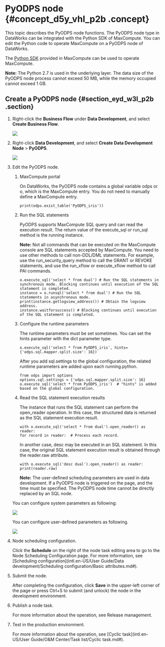 # PyODPS node {#concept_d5y_vhl_p2b .concept}

This topic describes the PyODPS node functions. The PyODPS node type in DataWorks can be integrated with the Python SDK of MaxCompute. You can edit the Python code to operate MaxCompute on a PyODPS node of DataWorks.

The [Python SDK](https://www.alibabacloud.com/help/doc-detail/34615.htm) provided in MaxCompute can be used to operate MaxCompute.

**Note:** The Python 2.7 is used in the underlying layer. The data size of the PyODPS node process cannot exceed 50 MB, while the memory occupied cannot exceed 1 GB.

## Create a PyODPS node {#section_eyd_w3l_p2b .section}

1.  Right-click the **Business Flow** under **Data Development**, and select **Create Business Flow**.

    ![](http://static-aliyun-doc.oss-cn-hangzhou.aliyuncs.com/assets/img/16292/15529621007651_en-US.png)

2.  Right-click **Data Development**, and select **Create Data Development Node** \> **PyODPS**.

    ![](http://static-aliyun-doc.oss-cn-hangzhou.aliyuncs.com/assets/img/16295/15529621007741_en-US.png)

3.  Edit the PyODPS node.

    1.  MaxCompute portal

        On DataWorks, the PyODPS node contains a global variable odps or o, which is the MaxCompute entry. You do not need to manually define a MaxCompute entry.

        ```
        print(odps.exist_table('PyODPS_iris'))
        ```

    2.  Run the SQL statements

        PyODPS supports MaxCompute SQL query and can read the execution result. The return value of the execute\_sql or run\_sql method is the running instance.

        **Note:** Not all commands that can be executed on the MaxCompute console are SQL statements accepted by MaxCompute. You need to use other methods to call non-DDL/DML statements. For example, use the run\_security\_query method to call the GRANT or REVOKE statements, and use the run\_xflow or execute\_xflow method to call PAI commands.

        ```
        o.execute_sql('select * from dual') # Run the SQL statements in synchronous mode. Blocking continues until execution of the SQL statement is completed.
        instance = o.runsql('select * from dual') # Run the SQL statements in asynchronous mode.
        print(instance.getlogview_address()) # Obtain the logview address.
        instance.waitforsuccess() # Blocking continues until execution of the SQL statement is completed.
        ```

    3.  Configure the runtime parameters

        The runtime parameters must be set sometimes. You can set the hints parameter with the dict parameter type.

        ```
        o.execute_sql('select * from PyODPS_iris', hints={'odps.sql.mapper.split.size': 16})
        ```

        After you add sql.settings to the global configuration, the related runtime parameters are added upon each running.python.

        ```
        from odps import options
        options.sql.settings = {'odps.sql.mapper.split.size': 16}
        o.execute_sql('select * from PyODPS_iris')  # "hints" is added based on the global configuration. 
        ```

    4.  Read the SQL statement execution results

        The instance that runs the SQL statement can perform the open\_reader operation. In this case, the structured data is returned as the SQL statement execution result.

        ```
        with o.execute_sql('select * from dual').open_reader() as reader:
        for record in reader:  # Process each record.
        ```

        In another case, desc may be executed in an SQL statement. In this case, the original SQL statement execution result is obtained through the reader.raw attribute.

        ```
        with o.execute_sql('desc dual').open_reader() as reader:
        print(reader.raw)
        ```

        **Note:** The user-defined scheduling parameters are used in data development. If a PyODPS node is triggered on the page, and the time must be specified. The PyODPS node time cannot be directly replaced by an SQL node.

    You can configure system parameters as following:

    ![](http://static-aliyun-doc.oss-cn-hangzhou.aliyuncs.com/assets/img/16295/155296210034264_en-US.png)

    You can configure user-defined parameters as following.

    ![](http://static-aliyun-doc.oss-cn-hangzhou.aliyuncs.com/assets/img/16295/155296210034268_en-US.png)

4.  Node scheduling configuration.

    Click the **Schedule** on the right of the node task editing area to go to the Node Scheduling Configuration page. For more information, see [Scheduling configuration](intl.en-US/User Guide/Data development/Scheduling configuration/Basic attributes.md#).

5.  Submit the node.

    After completing the configuration, click **Save** in the upper-left corner of the page or press Ctrl+S to submit \(and unlock\) the node in the development environment.

6.  Publish a node task.

    For more information about the operation, see Release management.

7.  Test in the production environment.

    For more information about the operation, see [Cyclic task](intl.en-US/User Guide/O&M Center/Task list/Cyclic task.md#).


